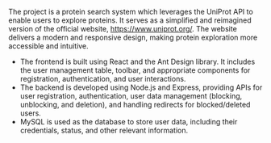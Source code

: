 The project is a protein search system which leverages the UniProt API to enable users to explore proteins.
It serves as a simplified and reimagined version of the official website, https://www.uniprot.org/. 
The website delivers a modern and responsive design, making protein exploration more accessible and intuitive.

* The frontend is built using React and the Ant Design library. It includes the user management table, toolbar, and
appropriate components for registration, authentication, and user interactions.
* The backend is developed using Node.js and Express, providing APIs for user registration, authentication, user data management (blocking, unblocking, and deletion),
and handling redirects for blocked/deleted users.
* MySQL is used as the database to store user data, including their credentials, status, and other relevant information.
